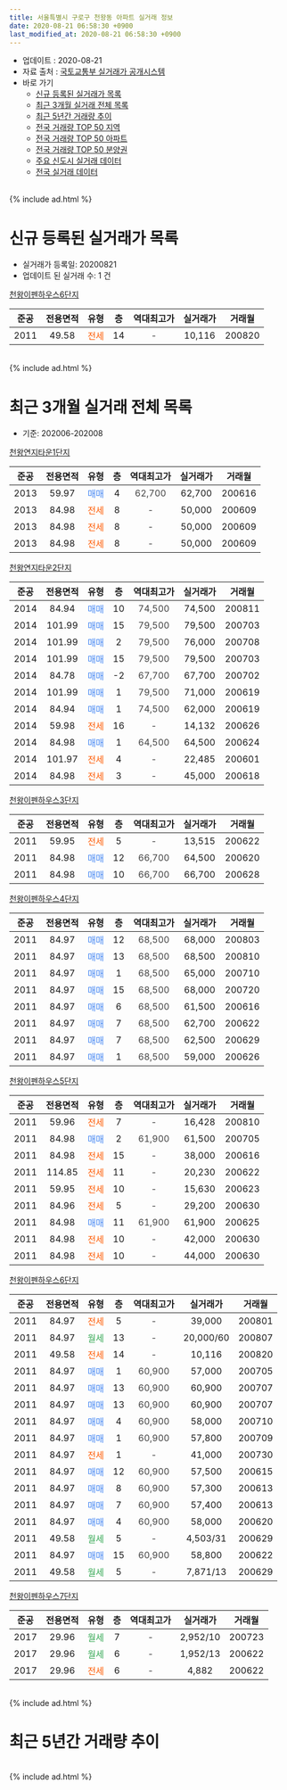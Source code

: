```yaml
---
title: 서울특별시 구로구 천왕동 아파트 실거래 정보
date: 2020-08-21 06:58:30 +0900
last_modified_at: 2020-08-21 06:58:30 +0900
---
```


* 업데이트 : 2020-08-21
* 자료 출처 : [국토교통부 실거래가 공개시스템](http://rt.molit.go.kr)
* 바로 가기
    * [신규 등록된 실거래가 목록](#신규-등록된-실거래가-목록)
    * [최근 3개월 실거래 전체 목록](#최근-3개월-실거래-전체-목록)
    * [최근 5년간 거래량 추이](#최근-5년간-거래량-추이)
    * [전국 거래량 TOP 50 지역](https://inasie.github.io/apt-trade-info/최근-3개월-전국에서-가장-거래가-많이-발생한-지역)
    * [전국 거래량 TOP 50 아파트](https://inasie.github.io/apt-trade-info/최근-3개월-전국에서-가장-거래가-많이-발생한-아파트)
    * [전국 거래량 TOP 50 분양권](https://inasie.github.io/apt-trade-info/최근-3개월-전국에서-가장-거래가-많이-발생한-분양권)
    * [주요 신도시 실거래 데이터](https://inasie.github.io/apt-trade-info/주요-신도시)
    * [전국 실거래 데이터](https://inasie.github.io/apt-trade-info/전국)
<br>
{% include ad.html %}
<br>

# 신규 등록된 실거래가 목록
* 실거래가 등록일: 20200821
* 업데이트 된 실거래 수: 1 건


[천왕이펜하우스6단지](https://search.naver.com/search.naver?query=%EC%84%9C%EC%9A%B8%ED%8A%B9%EB%B3%84%EC%8B%9C+%EA%B5%AC%EB%A1%9C%EA%B5%AC+%EC%B2%9C%EC%99%95%EB%8F%99+%EC%B2%9C%EC%99%95%EC%9D%B4%ED%8E%9C%ED%95%98%EC%9A%B0%EC%8A%A46%EB%8B%A8%EC%A7%80)

|준공|전용면적|유형|층|역대최고가|실거래가|거래월|
|:---:|:---:|:---:|:---:|:---:|:---:|:---:|
|2011|49.58|<span style="color:#ff5a00">전세</span>|14|<span style="color:#444444">-</span>|10,116|200820|


<br>
{% include ad.html %}
<br>

# 최근 3개월 실거래 전체 목록
* 기준: 202006-202008


[천왕연지타운1단지](https://search.naver.com/search.naver?query=%EC%84%9C%EC%9A%B8%ED%8A%B9%EB%B3%84%EC%8B%9C+%EA%B5%AC%EB%A1%9C%EA%B5%AC+%EC%B2%9C%EC%99%95%EB%8F%99+%EC%B2%9C%EC%99%95%EC%97%B0%EC%A7%80%ED%83%80%EC%9A%B41%EB%8B%A8%EC%A7%80)

|준공|전용면적|유형|층|역대최고가|실거래가|거래월|
|:---:|:---:|:---:|:---:|:---:|:---:|:---:|
|2013|59.97|<span style="color:#4285f3">매매</span>|4|<span style="color:#444444">62,700</span>|62,700|200616|
|2013|84.98|<span style="color:#ff5a00">전세</span>|8|<span style="color:#444444">-</span>|50,000|200609|
|2013|84.98|<span style="color:#ff5a00">전세</span>|8|<span style="color:#444444">-</span>|50,000|200609|
|2013|84.98|<span style="color:#ff5a00">전세</span>|8|<span style="color:#444444">-</span>|50,000|200609|

[천왕연지타운2단지](https://search.naver.com/search.naver?query=%EC%84%9C%EC%9A%B8%ED%8A%B9%EB%B3%84%EC%8B%9C+%EA%B5%AC%EB%A1%9C%EA%B5%AC+%EC%B2%9C%EC%99%95%EB%8F%99+%EC%B2%9C%EC%99%95%EC%97%B0%EC%A7%80%ED%83%80%EC%9A%B42%EB%8B%A8%EC%A7%80)

|준공|전용면적|유형|층|역대최고가|실거래가|거래월|
|:---:|:---:|:---:|:---:|:---:|:---:|:---:|
|2014|84.94|<span style="color:#4285f3">매매</span>|10|<span style="color:#444444">74,500</span>|74,500|200811|
|2014|101.99|<span style="color:#4285f3">매매</span>|15|<span style="color:#444444">79,500</span>|79,500|200703|
|2014|101.99|<span style="color:#4285f3">매매</span>|2|<span style="color:#444444">79,500</span>|76,000|200708|
|2014|101.99|<span style="color:#4285f3">매매</span>|15|<span style="color:#444444">79,500</span>|79,500|200703|
|2014|84.78|<span style="color:#4285f3">매매</span>|-2|<span style="color:#444444">67,700</span>|67,700|200702|
|2014|101.99|<span style="color:#4285f3">매매</span>|1|<span style="color:#444444">79,500</span>|71,000|200619|
|2014|84.94|<span style="color:#4285f3">매매</span>|1|<span style="color:#444444">74,500</span>|62,000|200619|
|2014|59.98|<span style="color:#ff5a00">전세</span>|16|<span style="color:#444444">-</span>|14,132|200626|
|2014|84.98|<span style="color:#4285f3">매매</span>|1|<span style="color:#444444">64,500</span>|64,500|200624|
|2014|101.97|<span style="color:#ff5a00">전세</span>|4|<span style="color:#444444">-</span>|22,485|200601|
|2014|84.98|<span style="color:#ff5a00">전세</span>|3|<span style="color:#444444">-</span>|45,000|200618|

[천왕이펜하우스3단지](https://search.naver.com/search.naver?query=%EC%84%9C%EC%9A%B8%ED%8A%B9%EB%B3%84%EC%8B%9C+%EA%B5%AC%EB%A1%9C%EA%B5%AC+%EC%B2%9C%EC%99%95%EB%8F%99+%EC%B2%9C%EC%99%95%EC%9D%B4%ED%8E%9C%ED%95%98%EC%9A%B0%EC%8A%A43%EB%8B%A8%EC%A7%80)

|준공|전용면적|유형|층|역대최고가|실거래가|거래월|
|:---:|:---:|:---:|:---:|:---:|:---:|:---:|
|2011|59.95|<span style="color:#ff5a00">전세</span>|5|<span style="color:#444444">-</span>|13,515|200622|
|2011|84.98|<span style="color:#4285f3">매매</span>|12|<span style="color:#444444">66,700</span>|64,500|200620|
|2011|84.98|<span style="color:#4285f3">매매</span>|10|<span style="color:#444444">66,700</span>|66,700|200628|

[천왕이펜하우스4단지](https://search.naver.com/search.naver?query=%EC%84%9C%EC%9A%B8%ED%8A%B9%EB%B3%84%EC%8B%9C+%EA%B5%AC%EB%A1%9C%EA%B5%AC+%EC%B2%9C%EC%99%95%EB%8F%99+%EC%B2%9C%EC%99%95%EC%9D%B4%ED%8E%9C%ED%95%98%EC%9A%B0%EC%8A%A44%EB%8B%A8%EC%A7%80)

|준공|전용면적|유형|층|역대최고가|실거래가|거래월|
|:---:|:---:|:---:|:---:|:---:|:---:|:---:|
|2011|84.97|<span style="color:#4285f3">매매</span>|12|<span style="color:#444444">68,500</span>|68,000|200803|
|2011|84.97|<span style="color:#4285f3">매매</span>|13|<span style="color:#444444">68,500</span>|68,500|200810|
|2011|84.97|<span style="color:#4285f3">매매</span>|1|<span style="color:#444444">68,500</span>|65,000|200710|
|2011|84.97|<span style="color:#4285f3">매매</span>|15|<span style="color:#444444">68,500</span>|68,000|200720|
|2011|84.97|<span style="color:#4285f3">매매</span>|6|<span style="color:#444444">68,500</span>|61,500|200616|
|2011|84.97|<span style="color:#4285f3">매매</span>|7|<span style="color:#444444">68,500</span>|62,700|200622|
|2011|84.97|<span style="color:#4285f3">매매</span>|7|<span style="color:#444444">68,500</span>|62,500|200629|
|2011|84.97|<span style="color:#4285f3">매매</span>|1|<span style="color:#444444">68,500</span>|59,000|200626|

[천왕이펜하우스5단지](https://search.naver.com/search.naver?query=%EC%84%9C%EC%9A%B8%ED%8A%B9%EB%B3%84%EC%8B%9C+%EA%B5%AC%EB%A1%9C%EA%B5%AC+%EC%B2%9C%EC%99%95%EB%8F%99+%EC%B2%9C%EC%99%95%EC%9D%B4%ED%8E%9C%ED%95%98%EC%9A%B0%EC%8A%A45%EB%8B%A8%EC%A7%80)

|준공|전용면적|유형|층|역대최고가|실거래가|거래월|
|:---:|:---:|:---:|:---:|:---:|:---:|:---:|
|2011|59.96|<span style="color:#ff5a00">전세</span>|7|<span style="color:#444444">-</span>|16,428|200810|
|2011|84.98|<span style="color:#4285f3">매매</span>|2|<span style="color:#444444">61,900</span>|61,500|200705|
|2011|84.98|<span style="color:#ff5a00">전세</span>|15|<span style="color:#444444">-</span>|38,000|200616|
|2011|114.85|<span style="color:#ff5a00">전세</span>|11|<span style="color:#444444">-</span>|20,230|200622|
|2011|59.95|<span style="color:#ff5a00">전세</span>|10|<span style="color:#444444">-</span>|15,630|200623|
|2011|84.96|<span style="color:#ff5a00">전세</span>|5|<span style="color:#444444">-</span>|29,200|200630|
|2011|84.98|<span style="color:#4285f3">매매</span>|11|<span style="color:#444444">61,900</span>|61,900|200625|
|2011|84.98|<span style="color:#ff5a00">전세</span>|10|<span style="color:#444444">-</span>|42,000|200630|
|2011|84.98|<span style="color:#ff5a00">전세</span>|10|<span style="color:#444444">-</span>|44,000|200630|

[천왕이펜하우스6단지](https://search.naver.com/search.naver?query=%EC%84%9C%EC%9A%B8%ED%8A%B9%EB%B3%84%EC%8B%9C+%EA%B5%AC%EB%A1%9C%EA%B5%AC+%EC%B2%9C%EC%99%95%EB%8F%99+%EC%B2%9C%EC%99%95%EC%9D%B4%ED%8E%9C%ED%95%98%EC%9A%B0%EC%8A%A46%EB%8B%A8%EC%A7%80)

|준공|전용면적|유형|층|역대최고가|실거래가|거래월|
|:---:|:---:|:---:|:---:|:---:|:---:|:---:|
|2011|84.97|<span style="color:#ff5a00">전세</span>|5|<span style="color:#444444">-</span>|39,000|200801|
|2011|84.97|<span style="color:#34a853">월세</span>|13|<span style="color:#444444">-</span>|20,000/60|200807|
|2011|49.58|<span style="color:#ff5a00">전세</span>|14|<span style="color:#444444">-</span>|10,116|200820|
|2011|84.97|<span style="color:#4285f3">매매</span>|1|<span style="color:#444444">60,900</span>|57,000|200705|
|2011|84.97|<span style="color:#4285f3">매매</span>|13|<span style="color:#444444">60,900</span>|60,900|200707|
|2011|84.97|<span style="color:#4285f3">매매</span>|13|<span style="color:#444444">60,900</span>|60,900|200707|
|2011|84.97|<span style="color:#4285f3">매매</span>|4|<span style="color:#444444">60,900</span>|58,000|200710|
|2011|84.97|<span style="color:#4285f3">매매</span>|1|<span style="color:#444444">60,900</span>|57,800|200709|
|2011|84.97|<span style="color:#ff5a00">전세</span>|1|<span style="color:#444444">-</span>|41,000|200730|
|2011|84.97|<span style="color:#4285f3">매매</span>|12|<span style="color:#444444">60,900</span>|57,500|200615|
|2011|84.97|<span style="color:#4285f3">매매</span>|8|<span style="color:#444444">60,900</span>|57,300|200613|
|2011|84.97|<span style="color:#4285f3">매매</span>|7|<span style="color:#444444">60,900</span>|57,400|200613|
|2011|84.97|<span style="color:#4285f3">매매</span>|4|<span style="color:#444444">60,900</span>|58,000|200620|
|2011|49.58|<span style="color:#34a853">월세</span>|5|<span style="color:#444444">-</span>|4,503/31|200629|
|2011|84.97|<span style="color:#4285f3">매매</span>|15|<span style="color:#444444">60,900</span>|58,800|200622|
|2011|49.58|<span style="color:#34a853">월세</span>|5|<span style="color:#444444">-</span>|7,871/13|200629|


<script async src="//pagead2.googlesyndication.com/pagead/js/adsbygoogle.js"></script>
<!-- 기본 -->
<ins class="adsbygoogle"
     style="display:block"
     data-ad-client="ca-pub-2446590836940007"
     data-ad-slot="1659523306"
     data-ad-format="auto"
     data-full-width-responsive="true"></ins>
<script>
(adsbygoogle = window.adsbygoogle || []).push({});
</script>


[천왕이펜하우스7단지](https://search.naver.com/search.naver?query=%EC%84%9C%EC%9A%B8%ED%8A%B9%EB%B3%84%EC%8B%9C+%EA%B5%AC%EB%A1%9C%EA%B5%AC+%EC%B2%9C%EC%99%95%EB%8F%99+%EC%B2%9C%EC%99%95%EC%9D%B4%ED%8E%9C%ED%95%98%EC%9A%B0%EC%8A%A47%EB%8B%A8%EC%A7%80)

|준공|전용면적|유형|층|역대최고가|실거래가|거래월|
|:---:|:---:|:---:|:---:|:---:|:---:|:---:|
|2017|29.96|<span style="color:#34a853">월세</span>|7|<span style="color:#444444">-</span>|2,952/10|200723|
|2017|29.96|<span style="color:#34a853">월세</span>|6|<span style="color:#444444">-</span>|1,952/13|200622|
|2017|29.96|<span style="color:#ff5a00">전세</span>|6|<span style="color:#444444">-</span>|4,882|200622|


<br>
{% include ad.html %}
<br>

# 최근 5년간 거래량 추이


<div style="width:100%;">
    <canvas id="deal_progress" height="200"></canvas>
</div>

<script>
new Chart(document.getElementById("deal_progress"), {
    type: 'line',
    data: {
        labels: ['201508','201509','201510','201511','201512','201601','201602','201603','201604','201605','201606','201607','201608','201609','201610','201611','201612','201701','201702','201703','201704','201705','201706','201707','201708','201709','201710','201711','201712','201801','201802','201803','201804','201805','201806','201807','201808','201809','201810','201811','201812','201901','201902','201903','201904','201905','201906','201907','201908','201909','201910','201911','201912','202001','202002','202003','202004','202005','202006','202007','202008'],
        datasets: [{
            label: '매매',
            pointRadius: 1,
            data: [12, 10, 11, 12, 11, 5, 8, 6, 13, 6, 16, 8, 12, 8, 15, 11, 4, 4, 5, 15, 8, 15, 16, 20, 8, 9, 9, 7, 12, 18, 9, 6, 7, 6, 5, 11, 13, 4, 3, 2, 0, 2, 2, 2, 1, 2, 4, 3, 3, 6, 9, 1, 7, 11, 7, 3, 3, 5, 16, 12, 3],
            borderColor: "rgba(255, 201, 14, 1)",
            backgroundColor: "rgba(255, 201, 14, 0.5)",
            fill: false,
            lineTension: 0
        },{
            label: '전월세',
            pointRadius: 1,
            data: [66, 45, 55, 25, 130, 40, 46, 24, 131, 19, 15, 4, 18, 25, 14, 7, 12, 9, 14, 6, 18, 5, 20, 9, 92, 55, 68, 20, 112, 45, 21, 20, 70, 5, 11, 5, 10, 8, 8, 8, 7, 6, 11, 5, 3, 7, 8, 9, 65, 64, 75, 47, 136, 29, 28, 50, 103, 16, 17, 2, 4],
            borderColor: "rgba(0, 141, 185, 1)",
            backgroundColor: "rgba(0, 141, 185, 0.5)",
            fill: false,
            lineTension: 0
        }
        ]
    },
    options: {
        responsive: true,
        title: {
            display: false
        },
        tooltips: {
            mode: 'index',
            intersect: false
        },
        hover: {
            mode: 'nearest',
            intersect: true
        },
        scales: {
            xAxes: [{
                display: true,
                scaleLabel: {
                    display: true,
                    labelString: '년/월'
                }
            }],
            yAxes: [{
                display: true,
                ticks: {
                    suggestedMin: 0,
                },
                scaleLabel: {
                    display: true,
                    labelString: '실거래 수'
                }
            }]
        }
    }
});

</script>


<br>
{% include ad.html %}
<br>

